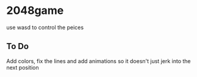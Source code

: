 # 2048game
use wasd to control the peices
## To Do
Add colors, fix the lines and add animations so it doesn't just jerk into the next position
